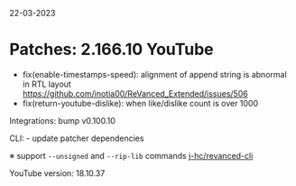 22-03-2023

Patches: 2.166.10
 YouTube
==
- fix(enable-timestamps-speed): alignment of append string is abnormal in RTL layout https://github.com/inotia00/ReVanced_Extended/issues/506
- fix(return-youtube-dislike): when like/dislike count is over 1000
 
Integrations:  bump v0.100.10 
 
CLI:  - update patcher dependencies

※ support `--unsigned` and `--rip-lib` commands [j-hc/revanced-cli](https://github.com/j-hc/revanced-cli)

YouTube version: 18.10.37
